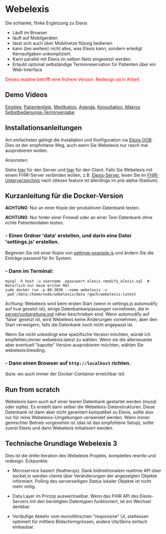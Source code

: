 # Webelexis

Die schlanke, flinke Ergänzung zu Elexis

* Läuft im Browser
* läuft auf Mobilgeräten
* lässt sich auch über Mobilnetze flüssig bedienen
* kann (bei weitem) nicht alles, was Elexis kann, sondern erledigt Kernaufgaben unkompliziert.
* Kann parallel mit Elexis im selben Netz eingesetzt werden.
* Erlaubt optional selbständige Terminreservation für Patienten über ein Web-Interface

<p style="color:red">Dieses readme betrifft eine frühere Version. Redesign ist in Arbeit</p>

## Demo Videos

[Einstieg](https://youtu.be/eN2FyPkbNJM), 
[Patientenliste](http://www.screencast.com/t/dZygwPdHG09e), 
[Medikation](https://youtu.be/ylgkfbbEv5E),
[Agenda](https://youtu.be/k0_RfUutVSc), 
[Konsultation, Makros](https://www.youtube.com/watch?v=uuUfb1l7gt0)
[Selbstbedienungs-Terminvergabe](http://www.youtube.com/watch?v=J9hz3tGQq94)

## Installationsanleitungen

Am einfachsten gelingt die Installation und Konfiguration via [Elexis OOB](https://elexis.ch/oob/doc/#!index.md). Dies ist der empfohlene Weg, auch wenn Sie Webelexis nur rasch mal ausprobieren wollen.

Ansonsten:

Siehe [hier](server/vorbereitung.md) für den Server und [hier](client/vorbereitung.md) für den Client. Falls Sie Webelexis
mit einem FHIR-Server verbinden wollen, z.B. [Elexis-Server](https://github.com/elexis/elexis-server), lesen Sie im [FHIR-Unterverzeichnis](client/src/fhir/whatisit.md) nach (dieses feature ist allerdings im prä-alpha-Stadium). 

## Kurzanleitung für die Docker-Version

**ACHTUNG**: Nur an einer Kopie der produktiven Datenbank testen.

**ACHTUNG**: Nur hinter einer Firewall oder an einer Test-Datenbank ohne echte Patientendaten testen.

### - Einen Ordner 'data' erstellen, und darin eine Datei 'settings.js' erstellen.

Beginnen Sie mit einer Kopie von [settings-example.js](data/settings-example.js) und ändern Sie die Einträge passend für Ihr System.


### - Dann im Terminal:

    mysql -h host -u username -ppasswort elexis <modify_elexis.sql  # Natürlich nur beim ersten Mal
    sudo docker run -p 80:3030 --name webelexis -v `pwd`/data:/home/node/webelexis/data rgwch/webelexis:latest

Achtung: Webelexis wird beim ersten Start (wenn in settings.js automodify auf true gesetzt ist), einige Datenbankanpassungen vornehmen, die in [server/vorbereitung.md](server/vorbereitung.md) näher beschrieben sind. Wenn automodify auf 'false' gesetzt ist, wird Webelexis keine Änderungen vornehmen, aber den Start verweigern, falls die Datenbank noch nicht angepasst ist.   

Wenn Sie nicht unbedingt eine spezifische Version möchten, würde ich empfehlen,immer webelexis:latest zu wählen. Wenn sie die allerneueste aber eventuell "kaputte" Version ausprobieren möchten, wählen Sie webelexis:bleeding.

### - Dann einen Browser auf `http://localhost` richten.

(bzw. wo auch immer der Docker-Container erreichbar ist)

## Run from scratch

Webelexis kann auch auf einer leeren Datenbank gestartet werden (mysql oder sqlite). Es erstellt dann selber die Webelexis-Datenstrukturen. Diese Datenbank ist dann aber nicht garantiert kompatibel zu Elexis, sollte also nur für reine Webelexis-Umgebungen verwendet werden. Wann immer gemischter Betrieb vorgesehen ist (das ist das empfohlene Setup), sollte zuerst Elexis und dann Webelexis initialisiert werden.


## Technische Grundlage Webelexis 3

Dies ist die dritte Iteration des Webelexis Projekts, komplettes rewrite und redesign. Eckpunkte:

* Microservice basiert (feathersjs). Dank bidirektionalem realtime API über socket.io werden clients über Veränderungen der angezeigten Objekte informiert. Polling des serverseitigen Status lokaler Objekte ist nicht mehr nötig.

* Data Layer im Prinzip auswechselbar. Wenn das FHIR API des Elexis-Servers mit den benötigten Datentypen funktioniert, ist ein Wechsel denkbar.

* Vorläufige Abkehr vom monolithischen "responsive" UI, stattessen optimiert für mittlere Bildschirmgrössen, andere UIs/Skins einfach einbaubar.
